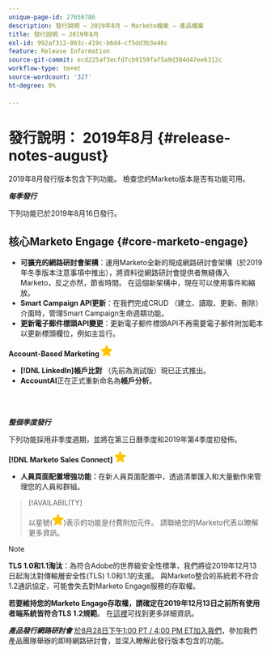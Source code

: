 ```yaml
---
unique-page-id: 27656786
description: 發行說明 — 2019年8月 — Marketo檔案 — 產品檔案
title: 發行說明 — 2019年8月
exl-id: 992af312-863c-419c-b6d4-cf5dd3b3e46c
feature: Release Information
source-git-commit: ecd225af3ecfd7cb9159faf5a9d384d47ee6312c
workflow-type: tm+mt
source-wordcount: '327'
ht-degree: 0%

---
```


# 發行說明： 2019年8月 {#release-notes-august}

2019年8月發行版本包含下列功能。 檢查您的Marketo版本是否有功能可用。

**_每季發行_**

下列功能已於2019年8月16日發行。

## 核心Marketo Engage {#core-marketo-engage}

* **可擴充的網路研討會架構**：運用Marketo全新的現成網路研討會架構（於2019年冬季版本注意事項中推出），將資料從網路研討會提供者無縫傳入Marketo，反之亦然，節省時間。 在這個新架構中，現在可以使用事件和縮放。
* **Smart Campaign API更新**：在我們完成CRUD （建立、讀取、更新、刪除）介面時，管理Smart Campaign生命週期功能。
* **更新電子郵件標頭API變更**：更新電子郵件標頭API不再需要電子郵件附加範本以更新標頭欄位，例如主旨行。

**Account-Based Marketing** ![（顆星）](assets/yellow-star.png)

* **[!DNL LinkedIn]帳戶比對** （先前為測試版）現已正式推出。
* **AccountAI**&#x200B;正在正式重新命名為&#x200B;**帳戶分析**。

<br> 

**_整個季度發行_**

下列功能採用非季度週期，並將在第三日曆季度和2019年第4季度初發佈。

**[!DNL Marketo Sales Connect]** ![（星形）](assets/yellow-star.png)

* **人員頁面配置增強功能：**&#x200B;在新人員頁面配置中，透過清單匯入和大量動作來管理您的人員和群組。

>[!AVAILABILITY]
>
>以星號(![（星號）](assets/yellow-star.png))表示的功能是付費附加元件。 請聯絡您的Marketo代表以瞭解更多資訊。

>[!NOTE]
>
>**TLS 1.0和1.1淘汰**：為符合Adobe的世界級安全性標準，我們將從2019年12月13日起淘汰對傳輸層安全性(TLS) 1.0和1.1的支援。 與Marketo整合的系統若不符合1.2通訊協定，可能會失去對Marketo Engage服務的存取權。
>
>**若要維持您的Marketo Engage存取權，請確定在2019年12月13日之前所有使用者端系統皆符合TLS 1.2規範**。 在[這裡](https://nation.marketo.com/docs/DOC-7059-tls-10-11-deprecation-faq)可找到更多詳細資訊。

**_產品發行網路研討會_** [於8月28日下午1:00 PT / 4:00 PM ET加入我們](https://engage.marketo.com/August_19_Release_Webinar.html)，參加我們產品團隊舉辦的即時網路研討會，並深入瞭解此發行版本包含的功能。
